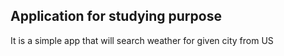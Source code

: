 ## Application for studying purpose

It is a simple app that will search weather for given city from US

